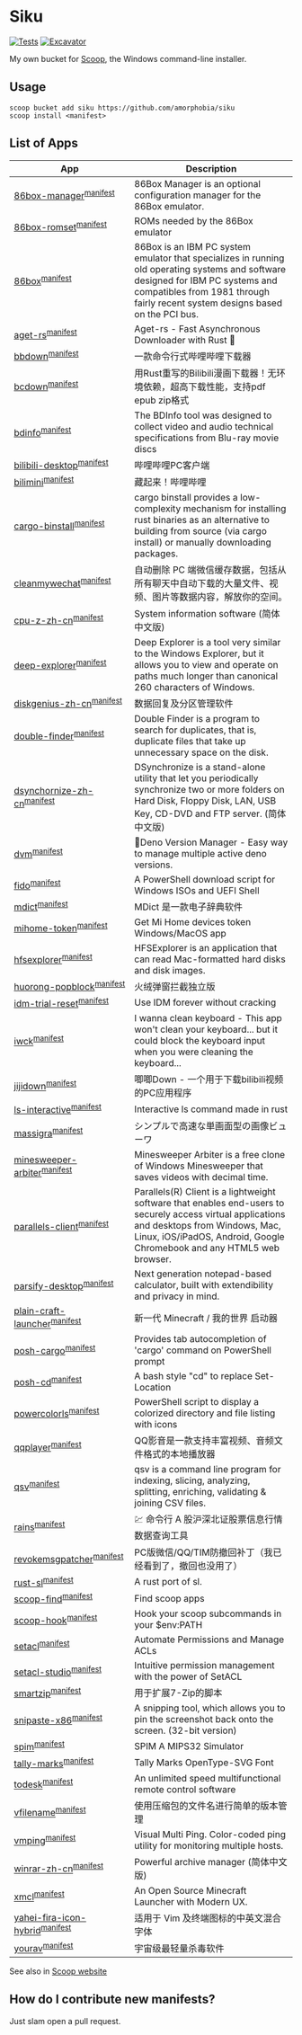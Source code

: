 # Siku

<!-- Uncomment the following line after replacing placeholders -->
[![Tests](https://github.com/amorphobia/siku/actions/workflows/ci.yml/badge.svg)](https://github.com/amorphobia/siku/actions/workflows/ci.yml) [![Excavator](https://github.com/amorphobia/siku/actions/workflows/excavator.yml/badge.svg)](https://github.com/amorphobia/siku/actions/workflows/excavator.yml)

My own bucket for [Scoop](https://scoop.sh), the Windows command-line installer.

## Usage

```
scoop bucket add siku https://github.com/amorphobia/siku
scoop install <manifest>
```

## List of Apps

|App|Description|
|----|----|
|[86box-manager](https://github.com/86Box/86BoxManager)<sup>[manifest](https://github.com/amorphobia/siku/blob/master/bucket/86box-manager.json)</sup>|86Box Manager is an optional configuration manager for the 86Box emulator.|
|[86box-romset](https://86box.net/)<sup>[manifest](https://github.com/amorphobia/siku/blob/master/bucket/86box-romset.json)</sup>|ROMs needed by the 86Box emulator|
|[86box](https://86box.net/)<sup>[manifest](https://github.com/amorphobia/siku/blob/master/bucket/86box.json)</sup>|86Box is an IBM PC system emulator that specializes in running old operating systems and software designed for IBM PC systems and compatibles from 1981 through fairly recent system designs based on the PCI bus.|
|[aget-rs](https://github.com/PeterDing/aget-rs)<sup>[manifest](https://github.com/amorphobia/siku/blob/master/bucket/aget-rs.json)</sup>|Aget-rs - Fast Asynchronous Downloader with Rust 🦀|
|[bbdown](https://github.com/nilaoda/BBDown)<sup>[manifest](https://github.com/amorphobia/siku/blob/master/bucket/bbdown.json)</sup>|一款命令行式哔哩哔哩下载器|
|[bcdown](https://github.com/lihe07/bilibili_comics_downloader)<sup>[manifest](https://github.com/amorphobia/siku/blob/master/bucket/bcdown.json)</sup>|用Rust重写的Bilibili漫画下载器！无环境依赖，超高下载性能，支持pdf epub zip格式|
|[bdinfo](https://www.videohelp.com/software/BDInfo)<sup>[manifest](https://github.com/amorphobia/siku/blob/master/bucket/bdinfo.json)</sup>|The BDInfo tool was designed to collect video and audio technical specifications from Blu-ray movie discs|
|[bilibili-desktop](https://app.bilibili.com)<sup>[manifest](https://github.com/amorphobia/siku/blob/master/bucket/bilibili-desktop.json)</sup>|哔哩哔哩PC客户端|
|[bilimini](https://github.com/chitosai/bilimini)<sup>[manifest](https://github.com/amorphobia/siku/blob/master/bucket/bilimini.json)</sup>|藏起来！哔哩哔哩|
|[cargo-binstall](https://github.com/ryankurte/cargo-binstall)<sup>[manifest](https://github.com/amorphobia/siku/blob/master/bucket/cargo-binstall.json)</sup>|cargo binstall provides a low-complexity mechanism for installing rust binaries as an alternative to building from source (via cargo install) or manually downloading packages.|
|[cleanmywechat](https://github.com/blackboxo/CleanMyWechat)<sup>[manifest](https://github.com/amorphobia/siku/blob/master/bucket/cleanmywechat.json)</sup>|自动删除 PC 端微信缓存数据，包括从所有聊天中自动下载的大量文件、视频、图片等数据内容，解放你的空间。|
|[cpu-z-zh-cn](https://www.cpuid.com/softwares/cpu-z.html)<sup>[manifest](https://github.com/amorphobia/siku/blob/master/bucket/cpu-z-zh-cn.json)</sup>|System information software (简体中文版)|
|[deep-explorer](http://dimio.altervista.org/eng/#DExplorer)<sup>[manifest](https://github.com/amorphobia/siku/blob/master/bucket/deep-explorer.json)</sup>|Deep Explorer is a tool very similar to the Windows Explorer, but it allows you to view and operate on paths much longer than canonical 260 characters of Windows.|
|[diskgenius-zh-cn](https://diskgenius.cn)<sup>[manifest](https://github.com/amorphobia/siku/blob/master/bucket/diskgenius-zh-cn.json)</sup>|数据回复及分区管理软件|
|[double-finder](http://dimio.altervista.org/eng/#DoubleFinder)<sup>[manifest](https://github.com/amorphobia/siku/blob/master/bucket/double-finder.json)</sup>|Double Finder is a program to search for duplicates, that is, duplicate files that take up unnecessary space on the disk.|
|[dsynchornize-zh-cn](http://dimio.altervista.org/eng/#DSynchronize)<sup>[manifest](https://github.com/amorphobia/siku/blob/master/bucket/dsynchronize-zh-cn.json)</sup>|DSynchronize is a stand-alone utility that let you periodically synchronize two or more folders on Hard Disk, Floppy Disk, LAN, USB Key, CD-DVD and FTP server. (简体中文版)|
|[dvm](https://github.com/justjavac/dvm)<sup>[manifest](https://github.com/amorphobia/siku/blob/master/bucket/dvm.json)</sup>|🦕Deno Version Manager - Easy way to manage multiple active deno versions.|
|[fido](https://github.com/pbatard/Fido)<sup>[manifest](https://github.com/amorphobia/siku/blob/master/bucket/fido.json)</sup>|A PowerShell download script for Windows ISOs and UEFI Shell|
|[mdict](https://www.mdict.cn/)<sup>[manifest](https://github.com/amorphobia/siku/blob/master/bucket/mdict.json)</sup>|MDict 是一款电子辞典软件|
|[mihome-token](https://github.com/Maxmudjon/Get_MiHome_devices_token)<sup>[manifest](https://github.com/amorphobia/siku/blob/master/bucket/mihome-token.json)</sup>|Get Mi Home devices token Windows/MacOS app|
|[hfsexplorer](https://www.catacombae.org/hfsexplorer/)<sup>[manifest](https://github.com/amorphobia/siku/blob/master/bucket/hfsexplorer.json)</sup>|HFSExplorer is an application that can read Mac-formatted hard disks and disk images.|
|[huorong-popblock](https://www.huorong.cn/person5.html)<sup>[manifest](https://github.com/amorphobia/siku/blob/master/bucket/huorong-popblock.json)</sup>|火绒弹窗拦截独立版|
|[idm-trial-reset](https://github.com/J2TEAM/idm-trial-reset)<sup>[manifest](https://github.com/amorphobia/siku/blob/master/bucket/idm-trial-reset.json)</sup>|Use IDM forever without cracking|
|[iwck](https://github.com/Nigh/I-wanna-clean-keyboard)<sup>[manifest](https://github.com/amorphobia/siku/blob/master/bucket/iwck.json)</sup>|I wanna clean keyboard - This app won't clean your keyboard... but it could block the keyboard input when you were cleaning the keyboard...|
|[jijidown](http://client.jijidown.com/)<sup>[manifest](https://github.com/amorphobia/siku/blob/master/bucket/jijidown.json)</sup>|唧唧Down - 一个用于下载bilibili视频的PC应用程序|
|[ls-interactive](https://github.com/Araxeus/ls-interactive)<sup>[manifest](https://github.com/amorphobia/siku/blob/master/bucket/ls-interactive.json)</sup>|Interactive ls command made in rust|
|[massigra](http://www.massigra.net/)<sup>[manifest](https://github.com/amorphobia/siku/blob/master/bucket/massigra.json)</sup>|シンプルで高速な単画面型の画像ビューワ|
|[minesweeper-arbiter](https://minesweepergame.com/download/arbiter.php)<sup>[manifest](https://github.com/amorphobia/siku/blob/master/bucket/minesweeper-arbiter.json)</sup>|Minesweeper Arbiter is a free clone of Windows Minesweeper that saves videos with decimal time.|
|[parallels-client](https://www.parallels.com/products/ras/capabilities/parallels-client/)<sup>[manifest](https://github.com/amorphobia/siku/blob/master/bucket/parallels-client.json)</sup>|Parallels(R) Client is a lightweight software that enables end-users to securely access virtual applications and desktops from Windows, Mac, Linux, iOS/iPadOS, Android, Google Chromebook and any HTML5 web browser.|
|[parsify-desktop](https://parsify.app/)<sup>[manifest](https://github.com/amorphobia/siku/blob/master/bucket/parsify-desktop.json)</sup>|Next generation notepad-based calculator, built with extendibility and privacy in mind.|
|[plain-craft-launcher](https://afdian.net/@LTCat)<sup>[manifest](https://github.com/amorphobia/siku/blob/master/bucket/plain-craft-launcher.json)</sup>|新一代 Minecraft / 我的世界 启动器|
|[posh-cargo](https://github.com/Bak-Jin-Hyeong/posh-cargo)<sup>[manifest](https://github.com/amorphobia/siku/blob/master/bucket/posh-cargo.json)</sup>|Provides tab autocompletion of 'cargo' command on PowerShell prompt|
|[posh-cd](https://github.com/amorphobia/posh-cd)<sup>[manifest](https://github.com/amorphobia/siku/blob/master/bucket/posh-cd.json)</sup>|A bash style "cd" to replace Set-Location|
|[powercolorls](https://github.com/gardebring/PowerColorLS)<sup>[manifest](https://github.com/amorphobia/siku/blob/master/bucket/powercolorls.json)</sup>|PowerShell script to display a colorized directory and file listing with icons|
|[qqplayer](https://player.qq.com/)<sup>[manifest](https://github.com/amorphobia/siku/blob/master/bucket/qqplayer.json)</sup>|QQ影音是一款支持丰富视频、音频文件格式的本地播放器|
|[qsv](https://github.com/jqnatividad/qsv)<sup>[manifest](https://github.com/amorphobia/siku/blob/master/bucket/qsv.json)</sup>|qsv is a command line program for indexing, slicing, analyzing, splitting, enriching, validating & joining CSV files.|
|[rains](https://github.com/rookie0/rains)<sup>[manifest](https://github.com/amorphobia/siku/blob/master/bucket/rains.json)</sup>|💹 命令行 A 股沪深北证股票信息行情数据查询工具|
|[revokemsgpatcher](https://github.com/huiyadanli/RevokeMsgPatcher)<sup>[manifest](https://github.com/amorphobia/siku/blob/master/bucket/revokemsgpatcher.json)</sup>|PC版微信/QQ/TIM防撤回补丁（我已经看到了，撤回也没用了）|
|[rust-sl](https://github.com/amorphobia/rust-sl)<sup>[manifest](https://github.com/amorphobia/siku/blob/master/bucket/rust-sl.json)</sup>|A rust port of sl.|
|[scoop-find](https://github.com/amorphobia/scoop-find)<sup>[manifest](https://github.com/amorphobia/siku/blob/master/bucket/scoop-find.json)</sup>|Find scoop apps|
|[scoop-hook](https://github.com/amorphobia/scoop-hook)<sup>[manifest](https://github.com/amorphobia/siku/blob/master/bucket/scoop-hook.json)</sup>|Hook your scoop subcommands in your $env:PATH|
|[setacl](https://helgeklein.com/setacl/)<sup>[manifest](https://github.com/amorphobia/siku/blob/master/bucket/setacl.json)</sup>|Automate Permissions and Manage ACLs|
|[setacl-studio](https://helgeklein.com/setacl-studio/)<sup>[manifest](https://github.com/amorphobia/siku/blob/master/bucket/setacl-studio.json)</sup>|Intuitive permission management with the power of SetACL|
|[smartzip](https://github.com/vvyoko/SmartZip)<sup>[manifest](https://github.com/amorphobia/siku/blob/master/bucket/smartzip.json)</sup>|用于扩展7-Zip的脚本|
|[snipaste-x86](https://www.snipaste.com/)<sup>[manifest](https://github.com/amorphobia/siku/blob/master/bucket/snipaste-x86.json)</sup>|A snipping tool, which allows you to pin the screenshot back onto the screen. (32-bit version)|
|[spim](https://pages.cs.wisc.edu/~larus/spim.html)<sup>[manifest](https://github.com/amorphobia/siku/blob/master/bucket/spim.json)</sup>|SPIM A MIPS32 Simulator|
|[tally-marks](https://github.com/adobe-fonts/tally-marks)<sup>[manifest](https://github.com/amorphobia/siku/blob/master/bucket/tally-marks.json)</sup>|Tally Marks OpenType-SVG Font|
|[todesk](https://www.todesk.com/)<sup>[manifest](https://github.com/amorphobia/siku/blob/master/bucket/todesk.json)</sup>|An unlimited speed multifunctional remote control software|
|[vfilename](https://www.vfilename.com/)<sup>[manifest](https://github.com/amorphobia/siku/blob/master/bucket/vfilename.json)</sup>|使用压缩包的文件名进行简单的版本管理|
|[vmping](https://github.com/R-Smith/vmPing)<sup>[manifest](https://github.com/amorphobia/siku/blob/master/bucket/vmping.json)</sup>|Visual Multi Ping. Color-coded ping utility for monitoring multiple hosts.|
|[winrar-zh-cn](https://rarlab.com/)<sup>[manifest](https://github.com/amorphobia/siku/blob/master/bucket/winrar-zh-cn.json)</sup>|Powerful archive manager (简体中文版)|
|[xmcl](https://xmcl.app/)<sup>[manifest](https://github.com/amorphobia/siku/blob/master/bucket/xmcl.json)</sup>|An Open Source Minecraft Launcher with Modern UX.|
|[yahei-fira-icon-hybrid](https://github.com/HanleyLee/Yahei-Fira-Icon-Hybrid-Font)<sup>[manifest](https://github.com/amorphobia/siku/blob/master/bucket/yahei-fira-icon-hybrid.json)</sup>|适用于 Vim 及终端图标的中英文混合字体|
|[yourav](https://github.com/Tlaster/YourAV)<sup>[manifest](https://github.com/amorphobia/siku/blob/master/bucket/yourav.json)</sup>|宇宙级最轻量杀毒软件|

See also in [Scoop website](https://scoop.sh/#/apps?q=%22https%3A%2F%2Fgithub.com%2Famorphobia%2Fsiku%22&s=0&d=1&o=false)

## How do I contribute new manifests?

Just slam open a pull request.
